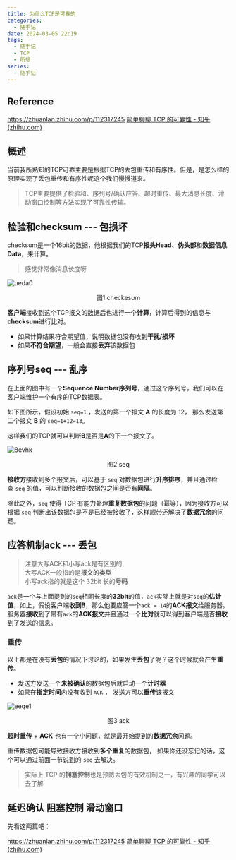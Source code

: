 ```yaml
---
title: 为什么TCP是可靠的
categories:
  - 随手记
date: 2024-03-05 22:19
tags:
  - 随手记
  - TCP
  - 所想
series:
  - 随手记
---
```

## Reference

https://zhuanlan.zhihu.com/p/112317245
[简单聊聊 TCP 的可靠性 - 知乎 (zhihu.com)](https://zhuanlan.zhihu.com/p/86391759)

## 概述

当前我所熟知的TCP可靠主要是根据TCP的丢包重传和有序性。但是，是怎么样的原理实现了丢包重传和有序性呢这个我们慢慢道来。

>TCP主要提供了检验和、序列号/确认应答、超时重传、最大消息长度、滑动窗口控制等方法实现了可靠性传输。

## 检验和checksum --- 包损坏

checksum是一个16bit的数据，他根据我们的TCP**报头Head**、**伪头部**和**数据信息Data**，来计算。

>感觉非常像消息长度呀

![ueda0](/images/posts/ueda0.webp)
<center>图1 checkesum</center>


**客户端**接收到这个TCP报文的数据后也进行一个**计算**，计算后得到的信息与**checksum**进行比对。

- 如果计算结果符合期望值，说明数据包没有收到**干扰/损坏**
- 如果**不符合期望**，一般会直接**丢弃**该数据包

## 序列号seq --- 乱序

在上面的图中有一个**Sequence Number序列号**，通过这个序列号，我们可以在客户端维护一个有序的TCP数据表。

如下图所示，假设初始 `seq=1` ，发送的第一个报文 **A** 的长度为 12， 那么发送第二个报文 **B** 的 `seq=1+12=13`。

这样我们的TCP就可以判断**B**是否是**A**的下一个报文了。

![8evhk](/images/posts/8evhk.webp)
<center>图2 seq</center>
  

**接收方**接收到多个报文后，可以基于 `seq` 对数据包进行**升序排序**，并且通过检查 `seq` 的值，可以判断接收的数据包之间是否有**间隔**。

除此之外，`seq` 使得 TCP 有能力处理**重复数据包**的问题（幂等），因为接收方可以根据 `seq` 判断出该数据包是不是已经被接收了，这样顺带还解决了**数据冗余**的问题。

## 应答机制ack --- 丢包
 
 >注意大写ACK和小写ack是有区别的  
>大写ACK一般指的是**报文的类型**  
>小写ack指的就是这个 32bit 长的**号码**

`ack`是一个与上面提到的`seq`相同长度的**32bit**的值，`ack`实际上就是对`seq`的**估计值**，如上，假设客户端**收到B**，那么他要应答一个`ack = 14`的**ACK报文**给服务器。服务器**接收**到了带有`ack`的**ACK报文**并且通过一个**比对**就可以得到客户端是否**接收**到了发送的信息。

### 重传

以上都是在没有**丢包**的情况下讨论的，如果发生**丢包**了呢？这个时候就会产生**重传**。

- 发送方发送一个**未被确认**的数据包后就启动一个**计时器**
- 如果在**指定时间**内没有收到 `ACK` ， 发送方可以**重传**该报文

![eeqe1](/images/posts/eeqe1.webp)
<center>图3 ack</center>


**超时重传** + **ACK** 也有一个小问题，就是最开始提到的**数据冗余**问题。

重传数据包可能导致接收方接收到**多个重复**的数据包， 如果你还没忘记的话，这个可以通过前面一节说到的 `seq` 去解决。

> 实际上 TCP 的**拥塞控制**也是预防丢包的有效机制之一，有兴趣的同学可以去了解


## 延迟确认 阻塞控制 滑动窗口

先看这两篇吧：

https://zhuanlan.zhihu.com/p/112317245
[简单聊聊 TCP 的可靠性 - 知乎 (zhihu.com)](https://zhuanlan.zhihu.com/p/86391759)